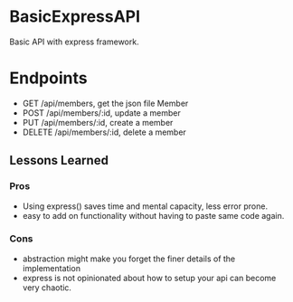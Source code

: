 # BasicExpressAPI
Basic API with express framework.

# Endpoints

- GET /api/members, get the json file Member
- POST /api/members/:id, update a member
- PUT /api/members/:id, create a member
- DELETE /api/members/:id, delete a member

## Lessons Learned 
### Pros 
- Using express() saves time and mental capacity, less error prone.
- easy to add on functionality without having to paste same code again.

### Cons 
- abstraction might make you forget the finer details of the implementation
- express is not opinionated about how to setup your api can become very chaotic.